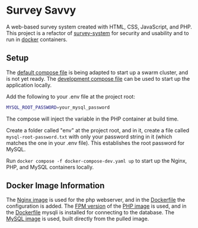 # Survey Savvy

A web-based survey system created with HTML, CSS, JavaScript, and PHP. This project is a refactor of [survey-system](https://github.com/KyleDuBray/survey-system) for security and usability and to run in [docker](https://www.docker.com/) containers.

## Setup

The [default compose file](./docker-compose.yaml) is being adapted to start up a swarm cluster, and is not yet ready. The [development compose file](docker-compose-dev.yaml) can be used to start up the application locally.

Add the following to your .env file at the project root:

```sh
MYSQL_ROOT_PASSWORD=your_mysql_password
```

The compose will inject the variable in the PHP container at build time.

Create a folder called "env" at the project root, and in it, create a file called `mysql-root-password.txt` with only your password string in it (which matches the one in your .env file). This establishes the root password for MySQL.

Run `docker compose -f docker-compose-dev.yaml up` to start up the Nginx, PHP, and MySQL containers locally.

## Docker Image Information

The [Nginx image](https://hub.docker.com/_/nginx) is used for the php webserver, and in the [Dockerfile](./nginx/Dockerfile) the configuration is added.
The [FPM version](https://www.php.net/manual/en/install.fpm.php) of the [PHP image](https://hub.docker.com/_/php) is used, and in the [Dockerfile](./Dockerfile) mysqli is installed for connecting to the database.
The [MySQL image](https://hub.docker.com/_/mysql) is used, built directly from the pulled image.
